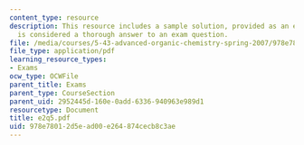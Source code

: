 ```yaml
---
content_type: resource
description: This resource includes a sample solution, provided as an example of what
  is considered a thorough answer to an exam question.
file: /media/courses/5-43-advanced-organic-chemistry-spring-2007/978e78012d5ead00e264874cecb8c3ae_e2q5.pdf
file_type: application/pdf
learning_resource_types:
- Exams
ocw_type: OCWFile
parent_title: Exams
parent_type: CourseSection
parent_uid: 2952445d-160e-0add-6336-940963e989d1
resourcetype: Document
title: e2q5.pdf
uid: 978e7801-2d5e-ad00-e264-874cecb8c3ae
---
```

